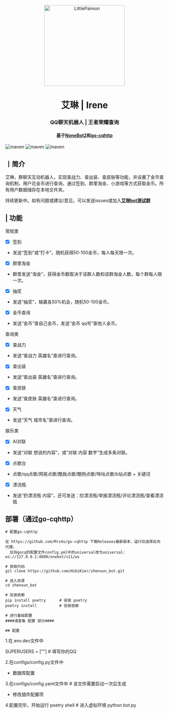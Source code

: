 <p align="center" >
  <a href="https://github.com/CMHopeSunshine/LittlePaimon/tree/nonebot2"><img src="http://q.qlogo.cn/headimg_dl?dst_uin=1279605045&spec=640&img_type=jpg" width="256" height="256" alt="LittlePaimon"></a>
</p>
<h1 align="center">艾琳 | Irene</h1>
<h3 align="center">QQ聊天机器人 | 王者荣耀查询</h3>
<h4 align="center">基于<a href="https://github.com/nonebot/nonebot2" target="_blank">NoneBot2</a>和<a href="https://github.com/Mrs4s/go-cqhttp" target="_blank">go-cqhttp</a></h4>

![maven](https://img.shields.io/badge/python-3.8%2B-blue)
![maven](https://img.shields.io/badge/nonebot-2.0.0-yellow)
![maven](https://img.shields.io/badge/go--cqhttp-1.0.0-red)

## 丨简介

艾琳，群聊天互动机器人，实现查战力、查出装、查皮肤等功能，并设置了金币查询机制，用户花金币进行查询，通过签到、群里淘金、小游戏等方式获取金币。所有用户数据储存在本地文件夹。

持续更新中。如有问题或建议/意见，可以发送issues或加入<strong>[艾琳bot测试群](https://jq.qq.com/?_wv=1027&k=ExnAAm1V) </strong>

## | 功能

<summary>常规类</summary>

- [x] 签到
- 发送“签到”或“打卡”，随机获得50-100金币，每人每天限一次。

- [x] 群里淘金
- 群里发送“淘金”，获得金币数取决于该群人数和该群淘金人数，每个群每人限一次。

- [x] 抽奖
- 发送“抽奖”，输赢各50%机会，随机50-100金币。

- [x] 金币查询
- 发送“金币”查自己金币，发送“金币 qq号”查他人金币。

<summary>查询类</summary>

- [x] 查战力
- 发送“查战力 英雄名”查进行查询。

- [x] 查出装
- 发送“查出装 英雄名”查进行查询。

- [x] 查皮肤
- 发送“查皮肤 英雄名”查进行查询。

- [x] 天气
- 发送“天气 城市名”查进行查询。

<summary>娱乐类</summary>

- [x] AI对联
- 发送“对联 想说的内容”，或“对联 内容 数字”生成多条对联。

- [x] 点歌台
- 点歌/qq点歌/网易点歌/酷我点歌/酷狗点歌/咪咕点歌/b站点歌 + 关键词

- [x] 漂流瓶
- 发送“扔漂流瓶 内容”，还可发送：捡漂流瓶/举报漂流瓶/评论漂流瓶/查看漂流瓶



## 部署（通过go-cqhttp）

```
# 配置go-cqhttp

在 https://github.com/Mrs4s/go-cqhttp 下载Releases最新版本，运行后选择反向代理，
  后将gocq的配置文件config.yml中的universal改为universal: ws://127.0.0.1:8080/onebot/v11/ws

# 获取代码
git clone https://github.com/HibiKier/zhenxun_bot.git

# 进入目录
cd zhenxun_bot

# 安装依赖
pip install poetry      # 安装 poetry
poetry install          # 安装依赖

# 进行基础配置
####请查看 配置 部分####

## 配置

```
1.在.env.dev文件中

  SUPERUSERS = [""]   # 填写你的QQ

2.在configs/config.py文件中
  * 数据库配置

3.在configs/config.yaml文件中 # 该文件需要启动一次后生成
  * 修改插件配置项

4.配置完毕，开始运行
poetry shell            # 进入虚拟环境
python bot.py
```


```

